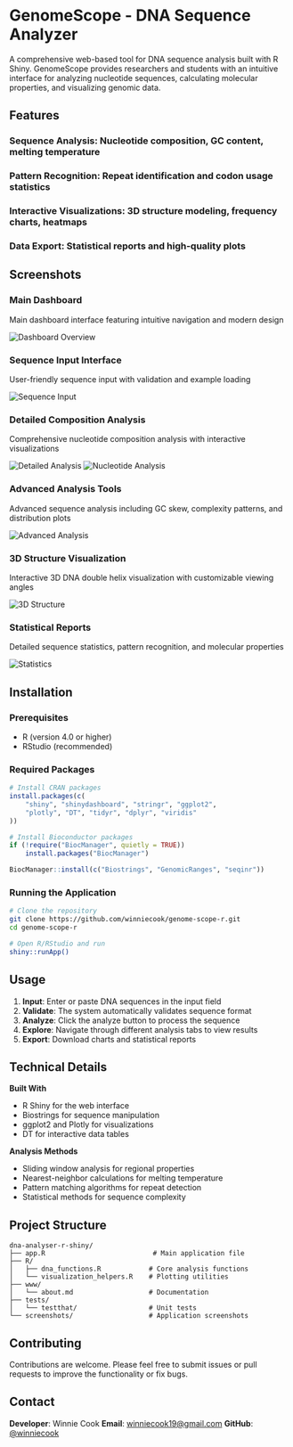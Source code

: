 # GenomeScope - DNA Sequence Analyzer

A comprehensive web-based tool for DNA sequence analysis built with R Shiny. GenomeScope provides researchers and students with an intuitive interface for analyzing nucleotide sequences, calculating molecular properties, and visualizing genomic data.

## Features

### Sequence Analysis: Nucleotide composition, GC content, melting temperature
### Pattern Recognition: Repeat identification and codon usage statistics
### Interactive Visualizations: 3D structure modeling, frequency charts, heatmaps
### Data Export: Statistical reports and high-quality plots

## Screenshots

### Main Dashboard
Main dashboard interface featuring intuitive navigation and modern design

![Dashboard Overview](screenshots/Dashboard%20About%20Page.png)

### Sequence Input Interface
User-friendly sequence input with validation and example loading

![Sequence Input](screenshots/Sequence%20Input%20&%20Validation.png)

### Detailed Composition Analysis
Comprehensive nucleotide composition analysis with interactive visualizations

![Detailed Analysis](screenshots/Nucleotide%20Composition%20Analysis%202.png)
![Nucleotide Analysis](screenshots/Nucleotide%20Composition%20Analysis.png)

### Advanced Analysis Tools
Advanced sequence analysis including GC skew, complexity patterns, and distribution plots

![Advanced Analysis](screenshots/Advanced%20Analysis%20.png)

### 3D Structure Visualization
Interactive 3D DNA double helix visualization with customizable viewing angles

![3D Structure](screenshots/3D%20Structure%20Analysis.png)

### Statistical Reports
Detailed sequence statistics, pattern recognition, and molecular properties

![Statistics](screenshots/Detailed%20Statistics%20&%20Reports.png)

## Installation

### Prerequisites
- R (version 4.0 or higher)
- RStudio (recommended)

### Required Packages
```r
# Install CRAN packages
install.packages(c(
    "shiny", "shinydashboard", "stringr", "ggplot2", 
    "plotly", "DT", "tidyr", "dplyr", "viridis"
))

# Install Bioconductor packages
if (!require("BiocManager", quietly = TRUE))
    install.packages("BiocManager")

BiocManager::install(c("Biostrings", "GenomicRanges", "seqinr"))
```

### Running the Application
```bash
# Clone the repository
git clone https://github.com/winniecook/genome-scope-r.git
cd genome-scope-r

# Open R/RStudio and run
shiny::runApp()
```

## Usage

1. **Input**: Enter or paste DNA sequences in the input field
2. **Validate**: The system automatically validates sequence format
3. **Analyze**: Click the analyze button to process the sequence
4. **Explore**: Navigate through different analysis tabs to view results
5. **Export**: Download charts and statistical reports

## Technical Details

**Built With**
- R Shiny for the web interface
- Biostrings for sequence manipulation
- ggplot2 and Plotly for visualizations
- DT for interactive data tables

**Analysis Methods**
- Sliding window analysis for regional properties
- Nearest-neighbor calculations for melting temperature
- Pattern matching algorithms for repeat detection
- Statistical methods for sequence complexity

## Project Structure
```
dna-analyser-r-shiny/
├── app.R                           # Main application file
├── R/
│   ├── dna_functions.R            # Core analysis functions
│   └── visualization_helpers.R    # Plotting utilities
├── www/
│   └── about.md                   # Documentation
├── tests/
│   └── testthat/                  # Unit tests
└── screenshots/                   # Application screenshots
```

## Contributing

Contributions are welcome. Please feel free to submit issues or pull requests to improve the functionality or fix bugs.


## Contact

**Developer**: Winnie Cook
**Email**: winniecook19@gmail.com 
**GitHub**: [@winniecook](https://github.com/winniecook)
